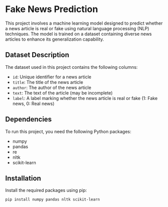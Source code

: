 # Fake News Prediction

This project involves a machine learning model designed to predict whether a news article is real or fake using natural language processing (NLP) techniques. The model is trained on a dataset containing diverse news articles to enhance its generalization capability.

## Dataset Description

The dataset used in this project contains the following columns:

- `id`: Unique identifier for a news article
- `title`: The title of the news article
- `author`: The author of the news article
- `text`: The text of the article (may be incomplete)
- `label`: A label marking whether the news article is real or fake (1: Fake news, 0: Real news)

## Dependencies

To run this project, you need the following Python packages:
- numpy
- pandas
- re
- nltk
- scikit-learn

## Installation

Install the required packages using pip:
```bash
pip install numpy pandas nltk scikit-learn

